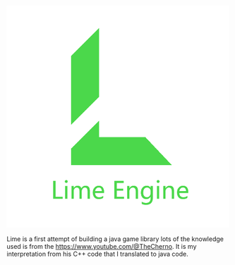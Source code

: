 ![Lime engine logo](Logo.png "Lime engine logo")

Lime is a first attempt of building a java game library lots of the knowledge used is from the https://www.youtube.com/@TheCherno.
It is my interpretation from his C++ code that I translated to java code.